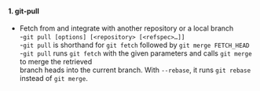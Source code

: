 #### 1. git-pull   
- Fetch from and integrate with another repository or a local branch   
-```git pull [options] [<repository> [<refspec>…​]]```   
-```git pull``` is shorthand for ```git fetch``` followed by ```git merge FETCH_HEAD```   
-```git pull``` runs ```git fetch``` with the given parameters and calls ```git merge``` to merge the retrieved   
    branch heads into the current branch. With ```--rebase```, it runs ```git rebase``` instead of ```git merge```.   

